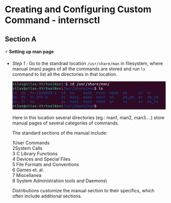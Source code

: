 # Creating and Configuring Custom Command - internsctl
## Section A
⚡ **Setting up man page**
- *Step 1 :* Go to the standrad location `/usr/share/man` in filesystem, where manual (man) pages of all the commands are stored and run `ls` command to list all the directories in that location.

  <img src = "/images/Setting_Up_Man_Page_step-1.png">
  
  Here in this location several directories (eg.: man1, man2, man3....) store manual pages of several categories of commands.
  <p>
    The standard sections of the manual include:

    1</t>User Commands\
    2<t  />System Calls<br  />
    3      C Library Functions\
    4      Devices and Special Files\
    5      File Formats and Conventions\
    6      Games et. al.\
    7      Miscellanea\
    8      System Administration tools and Daemons\

    Distributions customize the manual section to their specifics,
    which often include additional sections.</p>


